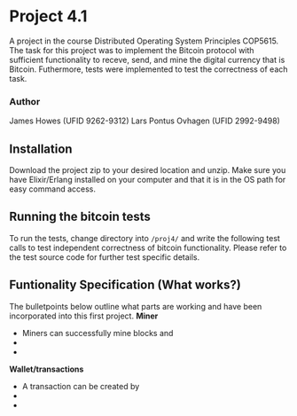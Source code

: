 # Project 4.1
A project in the course Distributed Operating System Principles COP5615. The task for this project was to implement the Bitcoin protocol with sufficient functionality to receve, send, and mine the digital currency that is Bitcoin. Futhermore, tests were implemented to test the correctness of each task.

### Author
James Howes (UFID 9262-9312)
Lars Pontus Ovhagen (UFID 2992-9498)

## Installation
Download the project zip to your desired location and unzip. Make sure you have Elixir/Erlang installed on your computer and that it is in the OS path for easy command access.

## Running the bitcoin tests
To run the tests, change directory into `/proj4/` and write the following test calls to test independent correctness of bitcoin functionality. Please refer to the test source code for further test specific details.



## Funtionality Specification (What works?)
The bulletpoints below outline what parts are working and have been incorporated into this first project.
__Miner__
* Miners can successfully mine blocks and 
* 
*

__Wallet/transactions__
* A transaction can be created by
*
*


